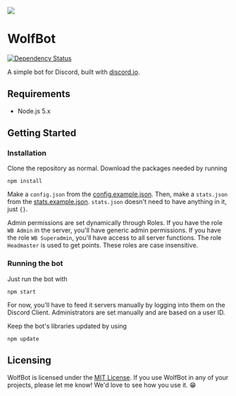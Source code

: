 ![](http://i.imgur.com/sLS6kkF.png) 

# WolfBot

[![Dependency Status](https://david-dm.org/tacowolf/wolfbot.svg)](https://david-dm.org/tacowolf/wolfbot)

A simple bot for Discord, built with [discord.io](../../../../izy521/discord.io).

## Requirements

* Node.js 5.x

## Getting Started 

### Installation

Clone the repository as normal. Download the packages needed by running

    npm install

Make a `config.json` from the [config.example.json](config.example.json). Then, make a `stats.json` from the [stats.example.json](stats.example.json). `stats.json` doesn't need to have anything in it, just `{}`.

Admin permissions are set dynamically through Roles. If you have the role `WB Admin` in the server, you'll have generic admin permissions. If you have the role `WB Superadmin`, you'll have access to all server functions. The role `Headmaster` is used to get points. These roles are case insensitive.

### Running the bot

Just run the bot with

    npm start
  
For now, you'll have to feed it servers manually by logging into them on the Discord Client. Administrators are set manually and are based on a user ID.

Keep the bot's libraries updated by using 

    npm update

## Licensing

WolfBot is licensed under the [MIT License](LICENSE.md). If you use WolfBot in any of your projects, please let me know! We'd love to see how you use it. :grin:
